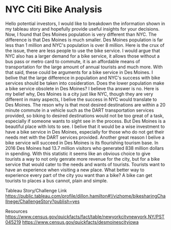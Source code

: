 # NYC Citi Bike Analysis 
Hello potential investors, I would like to breakdown the information shown in my tableau story and hopefully provide useful insights for your decisions. Now, I found that Des Moines population is very different than NYC. The difference is that Des Moines is much smaller. Des Moines population is far less than 1  million and NYC's population is over 8 million. Here is the crux of the issue, there are less people to use the bike service. I would argue that NYC also has a larger demand for a bike service, it allows those without a bus pass or metro card to commute, it is an affordable means of transportation for the large amount of annual tourists and much more. With that said, these could be arguments for a bike service in Des Moines. I belive that the large difference in population and NYC's success with bike services should be taken into cosideration. Does the lower population make a bike service obsolete in Des Moines? I believe tha answer is no. Here is my belief why, Des Moines is a city just like NYC, though they are very different in many aspects, I belive the success in NYC would translate to Des Moines. The reson why is that most desired destinations are within a 20 minute commute in a vehicle such as the DART transportation services provided, so biking to desired destinations would not be too great of a task, especially if someone wants to sight see in the process. But Des Moines is a beautiful place with lots to see. I belive that it would be a wise investment to have a bike service in Des Moines, especially for those who do not get their needs met with the DART services provided. Another great reason I belive a bike service will succeed in Des Moines is its flourishing tourism base. In 2016 Des Moines had 13.7 million visitors who generated 838 million dollars in spending. With this statistic it seems like an obvious choice to give tourists a way to not only genrate more revenue for the city, but for a bike service that would cater to the needs and wants of tourists. Tourists want to have an experience when visiting a new place. What better way to experience every part of the city you want than a bike? A bike can get tourists to places a bus cannot, plain and simple. 

Tableau Story/Challenge Link 
https://public.tableau.com/profile/dillon.hamilton#!/vizhome/bikesharingChallnege/ChallengeStory?publish=yes

Resources
https://www.census.gov/quickfacts/fact/table/newyorkcitynewyork,NY/PST045219
https://www.census.gov/quickfacts/desmoinescityiowa
